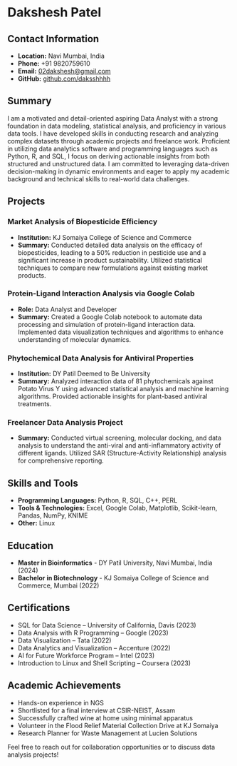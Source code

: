 # Dakshesh Patel

## Contact Information
- **Location:** Navi Mumbai, India
- **Phone:** +91 9820759610
- **Email:** [02dakshesh@gmail.com](mailto:02dakshesh@gmail.com)
- **GitHub:** [github.com/daksshhhh](https://github.com/daksshhhh)

## Summary

I am a motivated and detail-oriented aspiring Data Analyst with a strong foundation in data modeling, statistical analysis, and proficiency in various data tools. I have developed skills in conducting research and analyzing complex datasets through academic projects and freelance work. Proficient in utilizing data analytics software and programming languages such as Python, R, and SQL, I focus on deriving actionable insights from both structured and unstructured data. I am committed to leveraging data-driven decision-making in dynamic environments and eager to apply my academic background and technical skills to real-world data challenges.

## Projects

### Market Analysis of Biopesticide Efficiency
- **Institution:** KJ Somaiya College of Science and Commerce
- **Summary:** Conducted detailed data analysis on the efficacy of biopesticides, leading to a 50% reduction in pesticide use and a significant increase in product sustainability. Utilized statistical techniques to compare new formulations against existing market products.

### Protein-Ligand Interaction Analysis via Google Colab
- **Role:** Data Analyst and Developer
- **Summary:** Created a Google Colab notebook to automate data processing and simulation of protein-ligand interaction data. Implemented data visualization techniques and algorithms to enhance understanding of molecular dynamics.

### Phytochemical Data Analysis for Antiviral Properties
- **Institution:** DY Patil Deemed to Be University
- **Summary:** Analyzed interaction data of 81 phytochemicals against Potato Virus Y using advanced statistical analysis and machine learning algorithms. Provided actionable insights for plant-based antiviral treatments.

### Freelancer Data Analysis Project
- **Summary:** Conducted virtual screening, molecular docking, and data analysis to understand the anti-viral and anti-inflammatory activity of different ligands. Utilized SAR (Structure-Activity Relationship) analysis for comprehensive reporting.

## Skills and Tools
- **Programming Languages:** Python, R, SQL, C++, PERL
- **Tools & Technologies:** Excel, Google Colab, Matplotlib, Scikit-learn, Pandas, NumPy, KNIME
- **Other:** Linux

## Education
- **Master in Bioinformatics** - DY Patil University, Navi Mumbai, India (2024)
- **Bachelor in Biotechnology** - KJ Somaiya College of Science and Commerce, Mumbai (2022)

## Certifications
- SQL for Data Science – University of California, Davis (2023)
- Data Analysis with R Programming – Google (2023)
- Data Visualization – Tata (2022)
- Data Analytics and Visualization – Accenture (2022)
- AI for Future Workforce Program – Intel (2023)
- Introduction to Linux and Shell Scripting – Coursera (2023)

## Academic Achievements
- Hands-on experience in NGS
- Shortlisted for a final interview at CSIR-NEIST, Assam
- Successfully crafted wine at home using minimal apparatus
- Volunteer in the Flood Relief Material Collection Drive at KJ Somaiya
- Research Planner for Waste Management at Lucien Solutions

Feel free to reach out for collaboration opportunities or to discuss data analysis projects!

